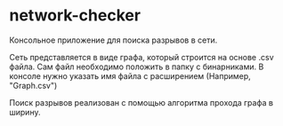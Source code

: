 # network-checker

Консольное приложение для поиска разрывов в сети.

Сеть представляется в виде графа, который строится на основе .csv файла.
Сам файл необходимо положить в папку с бинарниками.
В консоле нужно указать имя файла с расширением (Например, "Graph.csv")

Поиск разрывов реализован с помощью алгоритма прохода графа в ширину.

